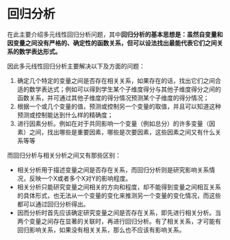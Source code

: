 # 回归分析

在此主要介绍多元线性回归分析问题，其中**回归分析的基本思想是：虽然自变量和因变量之间没有严格的、确定性的函数关系，但可以设法找出最能代表它们之间关系的数学表达形式。**

因此多元线性回归分析主要解决以下及方面的问题：

1. 确定几个特定的变量之间是否存在相关关系，如果存在的话，找出它们之间合适的数学表达式；例如可以得到学生某个子维度得分与其他子维度得分之间的函数关系，并可通过其他子维度的得分情况预测某个子维度的得分情况；
2. 根据一个或几个变量的值，预测或控制另一个变量的取值，并且可以知道这种预测或控制能达到什么样的精确度；
3. 进行因素分析。例如在对于共同影响一个变量（例如总分）的许多变量（因素）之间，找出哪些是重要因素，哪些是次要因素，这些因素之间又有什么关系等等

而回归分析与相关分析之间又有那些区别：

* 相关分析用于描述变量之间是否存在关系，而回归分析则是研究影响关系情况，反映一个X或者多个X对Y的影响程度。
* 相关分析只能研究变量之间相关的方向和程度，却不能得到变量之间相互关系的具体形式，也无法从一个变量的变化来推测另一个变量的变化情况，而这些都可以通过回归分析得出。
* 因而分析时首先应该确定研究变量之间是否存在关系，即先进行相关分析。当两个变量之间存在显著的关联时，再进行回归分析。有了相关关系，才可能有回归影响关系，如果没有相关关系，那么也不应该有影响关系。



